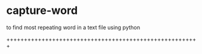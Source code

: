 # capture-word
to find most repeating word in a text file using python 

+++++++++++++++++++++++++++++++++++++++++++++++++++++++


